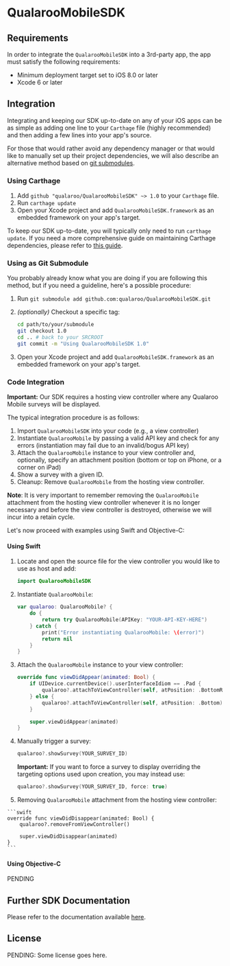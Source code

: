 # QualarooMobileSDK

## Requirements

In order to integrate the `QualarooMobileSDK` into a 3rd-party app, the app must satisfy the following requirements:

- Minimum deployment target set to iOS 8.0 or later
- Xcode 6 or later

## Integration

Integrating and keeping our SDK up-to-date on any of your iOS apps can be as simple as adding one line to your `Carthage` file (highly recommended) and then adding a few lines into your app's source.

For those that would rather avoid any dependency manager or that would like to manually set up their project dependencies, we will also describe an alternative method based on [git submodules](https://git-scm.com/docs/git-submodule).

### Using Carthage

1. Add `github "qualaroo/QualarooMobileSDK" ~> 1.0` to your `Carthage` file.
2. Run `carthage update`
3. Open your Xcode project and add `QualarooMobileSDK.framework` as an embedded framework on your app's target.

To keep our SDK up-to-date, you will typically only need to run `carthage update`. If you need a more comprehensive guide on maintaining Carthage dependencies, please refer to [this guide](https://github.com/Carthage/Carthage/blob/master/Documentation/Artifacts.md#cartfile).


### Using as Git Submodule

You probably already know what you are doing if you are following this method, but if you need a guideline, here's a possible procedure:

1. Run `git submodule add github.com:qualaroo/QualarooMobileSDK.git`
2. *(optionally)* Checkout a specific tag:

    ```bash
    cd path/to/your/submodule
    git checkout 1.0
    cd .. # back to your SRCROOT
    git commit -m "Using QualarooMobileSDK 1.0"
    ```

3. Open your Xcode project and add `QualarooMobileSDK.framework` as an embedded framework on your app's target.

### Code Integration

**Important:** Our SDK requires a hosting view controller where any Qualaroo Mobile surveys will be displayed.

The typical integration procedure is as follows:

1. Import `QualarooMobileSDK` into your code (e.g., a view controller)
2. Instantiate `QualarooMobile` by passing a valid API key and check for any errors (instantiation may fail due to an invalid/bogus API key)
3. Attach the `QualarooMobile` instance to your view controller and, optionally, specify an attachment position (bottom or top on iPhone, or a corner on iPad)
4. Show a survey with a given ID.
5. Cleanup: Remove `QualarooMobile` from the hosting view controller.

**Note**: It is very important to remember removing the `QualarooMobile` attachment from the hosting view controller whenever it is no longer necessary and before the view controller is destroyed, otherwise we will incur into a retain cycle.

Let's now proceed with examples using Swift and Objective-C:

#### Using Swift

1. Locate and open the source file for the view controller you would like to use as host and add:

    ```swift
    import QualarooMobileSDK
    ```
2. Instantiate `QualarooMobile`:

    ```swift
    var qualaroo: QualarooMobile? {
        do {
            return try QualarooMobile(APIKey: "YOUR-API-KEY-HERE")
        } catch {
            print("Error instantiating QualarooMobile: \(error)")
            return nil
        }
    }
    ```

3. Attach the `QualarooMobile` instance to your view controller:

    ```swift
    override func viewDidAppear(animated: Bool) {
        if UIDevice.currentDevice().userInterfaceIdiom == .Pad {
            qualaroo?.attachToViewController(self, atPosition: .BottomRight)
        } else {
            qualaroo?.attachToViewController(self, atPosition: .Bottom)
        }

        super.viewDidAppear(animated)
    }
    ```
 4. Manually trigger a survey:

    ```swift
    qualaroo?.showSurvey(YOUR_SURVEY_ID)
    ```

     **Important:** If you want to force a survey to display overriding the targeting options used upon creation, you may instead use:

    ```swift
    qualaroo?.showSurvey(YOUR_SURVEY_ID, force: true)
    ```

  5. Removing `QualarooMobile` attachment from the hosting view controller:

    ```swift
    override func viewDidDisappear(animated: Bool) {
        qualaroo?.removeFromViewController()

        super.viewDidDisappear(animated)
    }
    ```

#### Using Objective-C

PENDING

## Further SDK Documentation

Please refer to the documentation available [here](http://qualaroo.github.io/iOSMobileSDK/).

## License

PENDING: Some license goes here.
